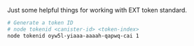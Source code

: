 Just some helpful things for working with EXT token standard.

```zsh
# Generate a token ID
# node tokenid <canister-id> <token-index>
node tokenid oyw5l-yiaaa-aaaah-qapwq-cai 1
```